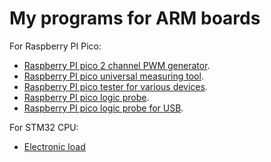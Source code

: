 # My programs for ARM boards

For Raspberry PI Pico:
- [Raspberry PI pico 2 channel PWM generator](pi_pico/pico_generator).
- [Raspberry PI pico universal measuring tool](pi_pico/pico2_meter).
- [Raspberry PI pico tester for various devices](pi_pico/pico_device_tester).
- [Raspberry PI pico logic probe](pi_pico/pico_logic_probe).
- [Raspberry PI pico logic probe for USB](pi_pico/pico_logic_probe2).

For STM32 CPU:
- [Electronic load](stm32f0/load)
